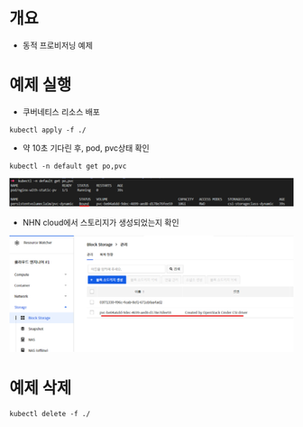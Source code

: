 # 개요
* 동적 프로비저닝 예제

# 예제 실행
* 쿠버네티스 리소스 배포
```shell
kubectl apply -f ./
```

* 약 10초 기다린 후, pod, pvc상태 확인
```shell
kubectl -n default get po,pvc
```

![](imgs/get_pvc.png)


* NHN cloud에서 스토리지가 생성되었는지 확인

![](imgs/nhn_cloud_storage.png)

# 예제 삭제
```shell
kubectl delete -f ./
```
